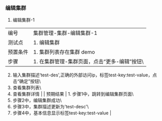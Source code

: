 ### 编辑集群

1. 编辑集群-1

|||
| ---- | ---- |
| 编号 | 集群管理-集群-编辑集群-1 |
| 测试点 | 1. 编辑集群 |
| 预置条件 | 1. 集群列表存在集群 demo |
| 步骤 | 1. 在集群管理-集群页面，点击“更多-编辑”按钮\
2. 输入集群描述‘test-des',正确的外部访问ip，标签test-key:test-value，点击“确定”按钮\
3. 查看集群列表\
4. 查看集群详情 |
| 预期结果 | 1. 步骤1中，跳转到编辑集群页面\
2. 步骤2中，编辑集群成功\
3. 步骤3中，集群描述更新为'test-desc'\
4. 步骤4中，基本信息显示标签test-key:test-value |